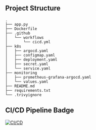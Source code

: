## Project Structure 

```
.
├── app.py
├── Dockerfile
├── .github
│   └── workflows
│       └── cicd.yml
├── k8s
│   ├── argocd.yaml
│   ├── configmap.yaml
│   ├── deployment.yaml
│   ├── secret.yaml
│   └── service.yaml
├── monitoring
│   ├── prometheus-grafana-argocd.yaml
│   └── values.yaml
├── README.md
├── requirements.txt
└── .trivyignore
```

## CI/CD Pipeline Badge

[![CI/CD](https://github.com/davmano/davmano-flask-aws_sm/actions/workflows/cicd.yml/badge.svg)](https://github.com/davmano/davmano-flask-aws_sm/actions/workflows/cicd.yml)
